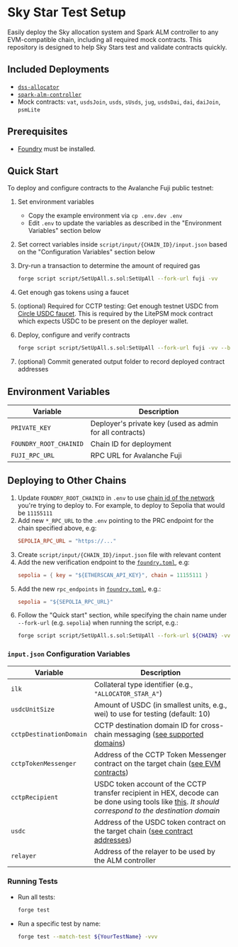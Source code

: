 # Sky Star Test Setup

Easily deploy the Sky allocation system and Spark ALM controller to any EVM-compatible chain, including all required mock contracts. This repository is designed to help Sky Stars test and validate contracts quickly. 

## Included Deployments

- [`dss-allocator`](https://github.com/sky-ecosystem/dss-allocator)
- [`spark-alm-controller`](https://github.com/sparkdotfi/spark-alm-controller)
- Mock contracts: `vat`, `usdsJoin`, `usds`, `sUsds`, `jug`, `usdsDai`, `dai`, `daiJoin`, `psmLite`

## Prerequisites

- [Foundry](https://book.getfoundry.sh/) must be installed.


## Quick Start

To deploy and configure contracts to the Avalanche Fuji public testnet:

1. Set environment variables
    - Copy the example environment via `cp .env.dev .env`
    - Edit `.env` to update the variables as described in the "Environment Variables" section below
    
2. Set correct variables inside `script/input/{CHAIN_ID}/input.json` based on the "Configuration Variables" section below

3. Dry-run a transaction to determine the amount of required gas
    ```sh
    forge script script/SetUpAll.s.sol:SetUpAll --fork-url fuji -vv
    ```

4. Get enough gas tokens using a faucet

5. (optional) Required for CCTP testing: Get enough testnet USDC from [Circle USDC faucet](https://faucet.circle.com/). This is required by the LitePSM mock contract which expects USDC to be present on the deployer wallet.

6. Deploy, configure and verify contracts
    ```sh
    forge script script/SetUpAll.s.sol:SetUpAll --fork-url fuji -vv --broadcast --verify --slow
    ```

7. (optional) Commit generated output folder to record deployed contract addresses 


## Environment Variables

| Variable              | Description                                                                 |
|-----------------------|-----------------------------------------------------------------------------|
| `PRIVATE_KEY`         | Deployer's private key (used as admin for all contracts)                    |
| `FOUNDRY_ROOT_CHAINID`| Chain ID for deployment                                                     |
| `FUJI_RPC_URL`        | RPC URL for Avalanche Fuji                                                  |



## Deploying to Other Chains

1. Update `FOUNDRY_ROOT_CHAINID` in `.env` to use [chain id of the network](https://chainlist.org/) you're trying to deploy to. For example, to deploy to Sepolia that would be `11155111`
2. Add new `*_RPC_URL` to the `.env` pointing to the PRC endpoint for the chain specified above, e.g:
    ```toml
    SEPOLIA_RPC_URL = "https://..."
    ```
3. Create `script/input/{CHAIN_ID}/input.json` file with relevant content
4. Add the new verification endpoint to the [`foundry.toml`](./foundry.toml), e.g:
     ```toml
     sepolia = { key = "${ETHERSCAN_API_KEY}", chain = 11155111 }
     ```
5. Add the new `rpc_endpoints` in [`foundry.toml`](./foundry.toml), e.g.:
     ```toml
     sepolia = "${SEPOLIA_RPC_URL}"
     ```
6. Follow the "Quick start" section, while specifying the chain name under `--fork-url` (e.g. `sepolia`) when running the script, e.g.:
     ```sh
     forge script script/SetUpAll.s.sol:SetUpAll --fork-url ${CHAIN} -vv
     `````

### `input.json` Configuration Variables

| Variable                | Description                                                                                                                        |
|-------------------------|------------------------------------------------------------------------------------------------------------------------------------|
| `ilk`                   | Collateral type identifier (e.g., `"ALLOCATOR_STAR_A"`)                                                                           |
| `usdcUnitSize`          | Amount of USDC (in smallest units, e.g., wei) to use for testing (default: 10)                                                    |
| `cctpDestinationDomain` | CCTP destination domain ID for cross-chain messaging ([see supported domains](https://developers.circle.com/cctp/solana-programs#devnet-program-addresses))|
| `cctpTokenMessenger`    | Address of the CCTP Token Messenger contract on the target chain ([see EVM contracts](https://developers.circle.com/cctp/evm-smart-contracts#tokenmessenger-testnet))         |
| `cctpRecipient`         | USDC token account of the CCTP transfer recipient in HEX, decode can be done using tools like [this](https://appdevtools.com/base58-encoder-decoder). _It should correspond to the destination domain_ |
| `usdc`                  | Address of the USDC token contract on the target chain ([see contract addresses](https://developers.circle.com/stablecoins/usdc-contract-addresses)) |
| `relayer`               | Address of the relayer to be used by the ALM controller                                                                           |


### Running Tests

- Run all tests:
    ```sh
    forge test
    ```

- Run a specific test by name:
    ```sh
    forge test --match-test ${YourTestName} -vvv
    ```

